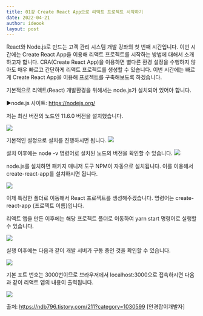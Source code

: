 ```yaml
---
title: 01강 Create React App으로 리액트 프로젝트 시작하기
date: 2022-04-21
author: ideook
layout: post
---
```


React와 Node.js로 만드는 고객 관리 시스템 개발 강좌의 첫 번째 시간입니다. 이번 시간에는 Create React App을 이용해 리액트 프로젝트를 시작하는 방법에 대해서 소개하고자 합니다. CRA(Create React App)을 이용하면 별다른 환경 설정을 수행하지 않아도 매우 빠르고 간단하게 리액트 프로젝트를 생성할 수 있습니다. 이번 시간에는 빠르게 Create React App을 이용해 프로젝트를 구축해보도록 하겠습니다.

기본적으로 리액트(React) 개발환경을 위해서는 node.js가 설치되어 있어야 합니다.

▶node.js 사이트: https://nodejs.org/

저는 최신 버전의 노드인 11.6.0 버전을 설치했습니다.

![](../../images/2022-04-21-11-19-35.png)

기본적인 설정으로 설치를 진행하시면 됩니다.
![](../../images/2022-04-21-11-19-47.png)

설치 이후에는 node -v 명령어로 설치된 노드의 버전을 확인할 수 있습니다.
![](../../images/2022-04-21-11-19-56.png)

node.js를 설치하면 패키지 매니저 도구 NPM이 자동으로 설치됩니다. 이를 이용해서 create-react-app를 설치하시면 됩니다.

![](../../images/2022-04-21-11-20-01.png)

이제 특정한 폴더로 이동해서 React 프로젝트를 생성해주겠습니다. 명령어는 create-react-app {프로젝트 이름}입니다.

리액트 앱을 만든 이후에는 해당 프로젝트 폴더로 이동하여 yarn start 명령어로 실행할 수 있습니다.

![](../../images/2022-04-21-11-20-05.png)

실행 이후에는 다음과 같이 개발 서버가 구동 중인 것을 확인할 수 있습니다.

![](../../images/2022-04-21-11-20-18.png)

기본 포트 번호는 3000번이므로 브라우저에서 localhost:3000으로 접속하시면 다음과 같이 리액트 앱의 내용이 출력됩니다.

![](../../images/2022-04-21-11-20-21.png)

출처: https://ndb796.tistory.com/211?category=1030599 [안경잡이개발자]
